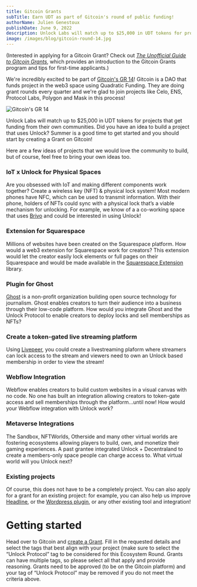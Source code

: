 ```yaml
---
title: Gitcoin Grants
subTitle: Earn UDT as part of Gitcoin's round of public funding!
authorName: Julien Genestoux
publishDate: June 9, 2022
description: Unlock Labs will match up to $25,000 in UDT tokens for projects that get funding from their own communities.
image: /images/blog/gitcoin-round-14.jpg
---
```


(Interested in applying for a Gitcoin Grant? Check out *[The Unofficial Guide to Gitcoin Grants](https://unlock-protocol.com/guides/gitcoin-grants/)*, which provides an introduction to the Gitcoin Grants program and tips for first-time applicants.)

We're incredibly excited to be part of [Gitcoin's GR 14](https://gitcoin.co/grants/)! Gitcoin is a DAO that funds project in the web3 space using Quadratic Funding. They are doing grant rounds every quarter and we're glad to join projects like Celo, ENS, Protocol Labs, Polygon and Mask in this process!

![Gitcoin's GR 14](/images/blog/gitcoin-round-14.jpg)

Unlock Labs will match up to $25,000 in UDT tokens for projects that get funding from their own communities. Did you have an idea to build a project that uses Unlock? Summer is a good time to get started and you should start by creating a Grant on Gitcoin!

Here are a few ideas of projects that we would love the community to build, but of course, feel free to bring your own ideas too.

### IoT x Unlock for Physical Spaces

Are you obsessed with IoT and making different components work together? Create a wireless key (NFT) & physical lock system! Most modern phones have NFC, which can be used to transmit information. With their phone, holders of NFTs could sync with a physical lock that’s a viable mechanism for unlocking. For example, we know of a a co-working space that uses [Brivo](https://www.brivo.com/products/open-api-platform/) and could be interested in using Unlock!

### Extension for Squarespace

Millions of websites have been created on the Squarespace platform. How would a web3 extension for Squarespace work for creators? This extension would let the creator easily lock elements or full pages on their Squarespace and would be made available in the [Squarespace Extension](https://www.squarespace.com/extensions/home) library.

### Plugin for Ghost

[Ghost](https://ghost.org/) is a non-profit organization building open source technology for journalism. Ghost enables creators to turn their audience into a business through their low-code platform. How would you integrate Ghost and the Unlock Protocol to enable creators to deploy locks and sell memberships as NFTs?

### Create a token-gated live streaming platform

Using [Livepeer](https://livepeer.org/), you could create a livestreaming plaform where streamers can lock access to the stream and viewers need to own an Unlock based membership in order to view the stream!

### Webflow Integration

Webflow enables creators to build custom websites in a visual canvas with no code. No one has built an integration allowing creators to token-gate access and sell memberships through the platform...until now! How would your Webflow integration with Unlock work?

### Metaverse Integrations

The Sandbox, NFTWorlds, Otherside and many other virtual worlds are fostering ecosystems allowing players to build, own, and monetize their gaming experiences. A past grantee integrated Unlock + Decentraland to create a members-only space people can charge access to. What virtual world will you Unlock next?

### Existing projects

Of course, this does not have to be a completely project. You can also apply for a grant for an existing project: for example, you can also help us improve [Headline](https://viaheadline.xyz/), or the [Wordpress plugin](https://wordpress.org/plugins/unlock-protocol/), or any other existing tool and integration!

# Getting started

Head over to Gitcoin and [create a Grant](https://gitcoin.co/grants/new). Fill in the requested details and select the tags that best align with your project (make sure to select the “Unlock Protocol” tag to be considered for this Ecosystem Round. Grants can have multiple tags, so please select all that apply and provide reasoning. Grants need to be approved (to be on the Gitcoin platform) and your tag of “Unlock Protocol” may be removed if you do not meet the criteria above.
